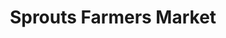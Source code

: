 ---
title: "Sprouts Farmers Market"
url: /sacramento/sprouts-farmers-market-del-rio-road/
shop: supermarket
---